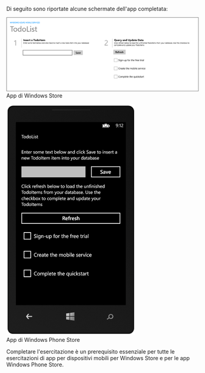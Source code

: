 
Di seguito sono riportate alcune schermate dell'app completata:

![](./media/app-service-mobile-windows-universal-get-started-preview/mobile-quickstart-completed.png) <br/>App di Windows Store

![](./media/app-service-mobile-windows-universal-get-started-preview/mobile-quickstart-completed-wp8.png) <br/>App di Windows Phone Store

Completare l'esercitazione è un prerequisito essenziale per tutte le esercitazioni di app per dispositivi mobili per Windows Store e per le app Windows Phone Store.

<!---HONumber=62-->
